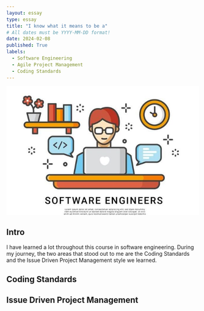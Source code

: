 ```yaml
---
layout: essay
type: essay
title: "I know what it means to be a"
# All dates must be YYYY-MM-DD format!
date: 2024-02-08
published: True
labels:
  - Software Engineering
  - Agile Project Management
  - Coding Standards
---
```


<img width="768px" class="rounded float-start pe-4" src="../img/software-engineer.jpg">

## Intro
I have learned a lot throughout this course in software engineering. During my journey, the two areas that stood out to me are  the Coding Standards and the Issue Driven Project Management style we learned. 

## Coding Standards

## Issue Driven Project Management

